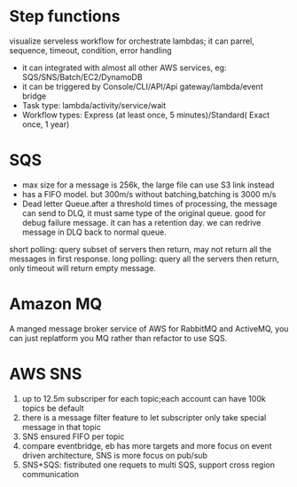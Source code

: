 # Step functions

visualize serveless workflow for orchestrate lambdas; it can parrel, sequence, timeout, condition, error handling

- it can integrated with almost all other AWS services, eg: SQS/SNS/Batch/EC2/DynamoDB
- it can be triggered by Console/CLI/API/Api gateway/lambda/event bridge
- Task type: lambda/activity/service/wait
- Workflow types: Express (at least once, 5 minutes)/Standard( Exact once, 1 year)

# SQS

- max size for a message is 256k, the large file can use S3 link instead
- has a FIFO model. but 300m/s without batching,batching is 3000 m/s
- Dead letter Queue.after a threshold times of processing, the message can send to DLQ, it must same type of the original queue. good for debug failure message. it can has a retention day. we can redrive message in DLQ back to normal queue.

short polling: query subset of servers then return, may not return all the messages in first response.
long polling: query all the servers then return, only timeout will return empty message.

# Amazon MQ

A manged message broker service of AWS for RabbitMQ and ActiveMQ, you can just replatform you MQ rather than refactor to use SQS.

# AWS SNS

1. up to 12.5m subscriper for each topic;each account can have 100k topics be default
2. there is a message filter feature to let subscripter only take special message in that topic
3. SNS ensured FIFO per topic
4. compare eventbridge, eb has more targets and more focus on event driven architecture, SNS is more focus on pub/sub
5. SNS+SQS: fistributed one requets to multi SQS, support cross region communication
